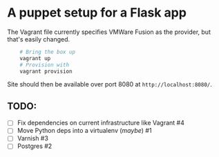 A puppet setup for a Flask app
==============================================================================

The Vagrant file currently specifies VMWare Fusion as the provider, but that's
easily changed.

```bash
    # Bring the box up
    vagrant up
    # Provision with
    vagrant provision
```

Site should then be available over port 8080 at `http://localhost:8080/`.

## TODO:

- [ ] Fix dependencies on current infrastructure like Vagrant #4
- [ ] Move Python deps into a virtualenv (_maybe_) #1
- [ ] Varnish #3
- [ ] Postgres #2
